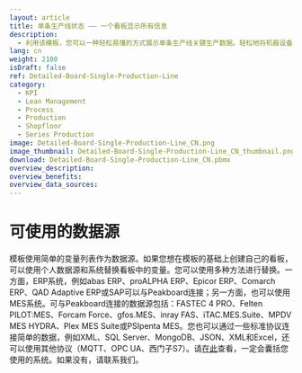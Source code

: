 ```yaml
---
layout: article
title: 单条生产线状态 —— 一个看板显示所有信息
description: 
  - 利用该模板，您可以一种轻松易懂的方式展示单条生产线关键生产数据。轻松地将机器设备数据、生产和控制数据以及关键数据（例如KPI）直接显示在屏幕上。实时数据能让您更加了解生产状态，减少下线时间，从而助您达到产量最大化。马上下载使用吧！
lang: cn
weight: 2100
isDraft: false
ref: Detailed-Board-Single-Production-Line
category:
  - KPI
  - Lean Management
  - Process
  - Production
  - Shopfloor
  - Series Production
image: Detailed-Board-Single-Production-Line_CN.png
image_thumbnail: Detailed-Board-Single-Production-Line_CN_thumbnail.png
download: Detailed-Board-Single-Production-Line_CN.pbmx
overview_description:
overview_benefits:
overview_data_sources:
---
```

# 可使用的数据源

模板使用简单的变量列表作为数据源。如果您想在模板的基础上创建自己的看板，可以使用个人数据源和系统替换看板中的变量。您可以使用多种方法进行替换。一方面，ERP系统，例如abas ERP、proALPHA ERP、Epicor ERP、Comarch ERP、QAD Adaptive ERP或SAP可以与Peakboard连接；另一方面，也可以使用MES系统。可与Peakboard连接的数据源包括：FASTEC 4 PRO、Felten PILOT:MES、Forcam Force、gfos.MES、inray FAS、iTAC.MES.Suite、MPDV MES HYDRA、Plex MES Suite或PSIpenta MES。您也可以通过一些标准协议连接简单的数据，例如XML、SQL Server、MongoDB、JSON、XML和Excel，还可以使用其他协议（MQTT、OPC UA、西门子S7）。请[在此](https://peakboard.com/en/interfaces/)查看，一定会囊括您使用的系统。如果没有，请联系我们。